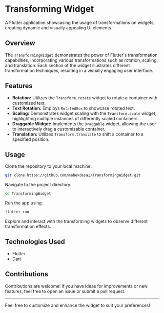 # Transforming Widget

A Flutter application showcasing the usage of transformations on widgets, creating dynamic and visually appealing UI elements.

## Overview

The `TransformingWidget` demonstrates the power of Flutter's transformation capabilities, incorporating various transformations such as rotation, scaling, and translation. Each section of the widget illustrates different transformation techniques, resulting in a visually engaging user interface.

## Features

- **Rotation:** Utilizes the `Transform.rotate` widget to rotate a container with customized text.
- **Text Rotation:** Employs `RotatedBox` to showcase rotated text.
- **Scaling:** Demonstrates widget scaling with the `Transform.scale` widget, highlighting multiple instances of differently scaled containers.
- **Draggable Widget:** Implements the `Draggable` widget, allowing the user to interactively drag a customizable container.
- **Translation:** Utilizes `Transform.translate` to shift a container to a specified position.

## Usage

Clone the repository to your local machine:

```bash
git clone https://github.com/mahekdesai/TransformingWidget.git
```

Navigate to the project directory:

```bash
cd TransformingWidget
```

Run the app using:

```bash
flutter run
```

Explore and interact with the transforming widgets to observe different transformation effects.

## Technologies Used

- Flutter
- Dart

## Contributions

Contributions are welcome! If you have ideas for improvements or new features, feel free to open an issue or submit a pull request.

---

Feel free to customize and enhance the widget to suit your preferences!
